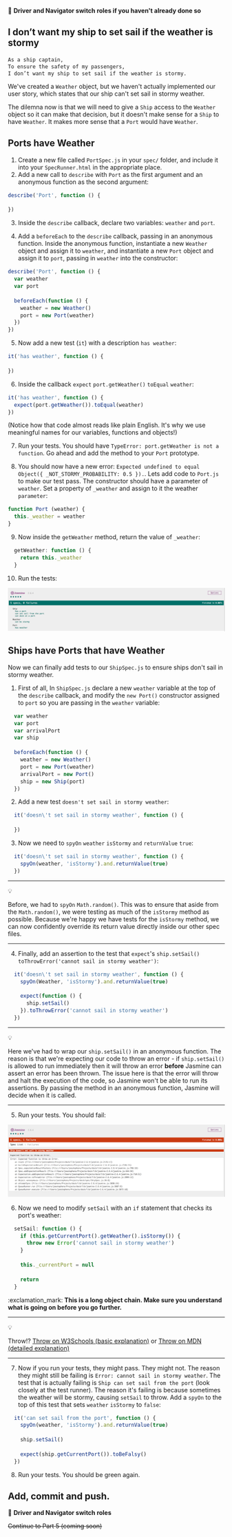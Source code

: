 :twisted_rightwards_arrows: **Driver and Navigator switch roles if you haven't already done so**

## I don’t want my ship to set sail if the weather is stormy

```
As a ship captain,
To ensure the safety of my passengers,
I don’t want my ship to set sail if the weather is stormy.
```

We've created a `Weather` object, but we haven't actually implemented our user story, which states that our ship can't set sail in stormy weather.

The dilemna now is that we will need to give a `Ship` access to the `Weather` object so it can make that decision, but it doesn't make sense for a `Ship` to have `Weather`. It makes more sense that a `Port` would have `Weather`. 

## Ports have Weather

1. Create a new file called `PortSpec.js` in your `spec/` folder, and include it into your `SpecRunner.html` in the appropriate place.
2. Add a new call to `describe` with `Port` as the first argument and an anonymous function as the second argument:

```js
describe('Port', function () {

})
```

3. Inside the `describe` callback, declare two variables: `weather` and `port`.

4. Add a `beforeEach` to the `describe` callback, passing in an anonymous function. Inside the anonymous function, instantiate a new `Weather` object and assign it to `weather`, and instantiate a new `Port` object and assign it to `port`, passing in `weather` into the constructor:

```js
describe('Port', function () {
  var weather
  var port

  beforeEach(function () {
    weather = new Weather()
    port = new Port(weather)
  })
})
```

5. Now add a new test (`it`) with a description `has weather`:

```js
it('has weather', function () {

})
```

6. Inside the callback `expect` `port.getWeather()` `toEqual` `weather`:
```js
it('has weather', function () {
  expect(port.getWeather()).toEqual(weather)
})
```

(Notice how that code almost reads like plain English. It's why we use meaningful names for our variables, functions and objects!)

7. Run your tests. You should have `TypeError: port.getWeather is not a function`. Go ahead and add the method to your `Port` prototype.

8. You should now have a new error: `Expected undefined to equal Object({ _NOT_STORMY_PROBABILITY: 0.5 }).`. Lets add code to `Port.js` to make our test pass. The constructor should have a parameter of `weather`. Set a property of `_weather` and assign to it the weather `parameter`:

```js
function Port (weather) {
  this._weather = weather
}
```

9. Now inside the `getWeather` method, return the value of `_weather`:

```js
  getWeather: function () {
    return this._weather
  }
```

10. Run the tests:

![getWeather passing](images/getWeatherPasses.png)

## Ships have Ports that have Weather

Now we can finally add tests to our `ShipSpec.js` to ensure ships don't sail in stormy weather. 

1. First of all, In `ShipSpec.js` declare a new `weather` variable at the top of the `describe` callback, and modify the `new Port()` constructor assigned to `port` so you are passing in the `weather` variable:

```js
  var weather
  var port
  var arrivalPort
  var ship

  beforeEach(function () {
    weather = new Weather()
    port = new Port(weather)
    arrivalPort = new Port()
    ship = new Ship(port)
  })
```

2. Add a new test `doesn't set sail in stormy weather`:

```js
  it('doesn\'t set sail in stormy weather', function () {

  })
```

3. Now we need to `spyOn` `weather` `isStormy` `and` `returnValue` `true`:

```js
  it('doesn\'t set sail in stormy weather', function () {
    spyOn(weather, 'isStormy').and.returnValue(true)
  })
```

***
:bulb:

Before, we had to `spyOn` `Math.random()`. This was to ensure that aside from the `Math.random()`, we were testing as much of the `isStormy` method as possible. Because we're happy we have tests for the `isStormy` method, we can now confidently override its return value directly inside our other spec files.
***

4. Finally, add an assertion to the test that `expect`'s `ship.setSail()` `toThrowError('cannot sail in stormy weather')`:

```js
  it('doesn\'t set sail in stormy weather', function () {
    spyOn(Weather, 'isStormy').and.returnValue(true)

    expect(function () {
      ship.setSail()
    }).toThrowError('cannot sail in stormy weather')
  })
```

***
:bulb:

Here we've had to wrap our `ship.setSail()` in an anonymous function. The reason is that we're expecting our code to throw an error - if `ship.setSail()` is allowed to run immediately then it will throw an error **before** Jasmine can assert an error has been thrown. The issue here is that the error will throw and halt the execution of the code, so Jasmine won't be able to run its assertions. By passing the method in an anonymous function, Jasmine will decide when it is called.
***

5. Run your tests. You should fail:

![No Throw Error](images/noThrowError.png)

6. Now we need to modify `setSail` with an `if` statement that checks its port's weather:

```js
  setSail: function () {
    if (this.getCurrentPort().getWeather().isStormy()) {
      throw new Error('cannot sail in stormy weather')
    }

    this._currentPort = null

    return
  }
```

:exclamation_mark: **This is a long object chain. Make sure you understand what is going on before you go further.**

***
:bulb:

Throw!? [Throw on W3Schools (basic explanation)](https://www.w3schools.com/jsref/jsref_throw.asp) or [Throw on MDN (detailed explanation)](https://developer.mozilla.org/en-US/docs/Web/JavaScript/Reference/Statements/throw)
***

7. Now if you run your tests, they might pass. They might not. The reason they might still be failing is `Error: cannot sail in stormy weather`. The test that is actually failing is `Ship can set sail from the port` (look closely at the test runner). The reason it's failing is because sometimes the weather will be stormy, causing `setSail` to throw. Add a `spyOn` to the top of this test that sets `weather` `isStormy` to `false`:

```js
  it('can set sail from the port', function () {
    spyOn(weather, 'isStormy').and.returnValue(true)

    ship.setSail()

    expect(ship.getCurrentPort()).toBeFalsy()
  })
```

8. Run your tests. You should be green again.

## Add, commit and push.

:twisted_rightwards_arrows: **Driver and Navigator switch roles**

~~Continue to Part 5 (coming soon)~~